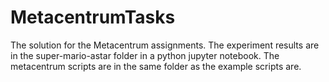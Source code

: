 # MetacentrumTasks

The solution for the Metacentrum assignments. The experiment results are in the super-mario-astar folder in a python jupyter notebook. The metacentrum scripts are in the same folder as the example scripts are.

